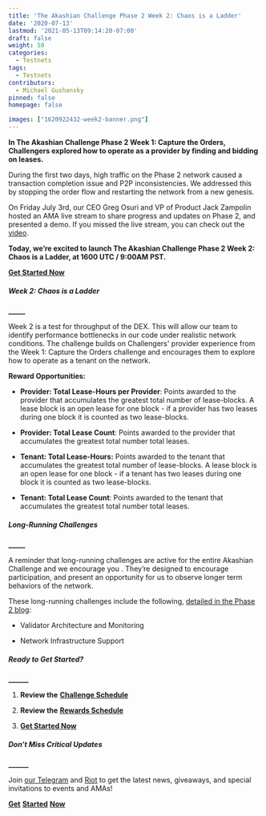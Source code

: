 ```yaml
---
title: 'The Akashian Challenge Phase 2 Week 2: Chaos is a Ladder'
date: '2020-07-13'
lastmod: '2021-05-13T09:14:20-07:00'
draft: false
weight: 50
categories:
  - Testnets
tags:
  - Testnets
contributors:
  - Michael Gushansky
pinned: false
homepage: false

images: ["1620922432-week2-banner.png"]
---
```

**In The Akashian Challenge Phase 2 Week 1: Capture the Orders, Challengers explored how to operate as a provider by finding and bidding on leases.** 

During the first two days, high traffic on the Phase 2 network caused a transaction completion issue and P2P inconsistencies. We addressed this by stopping the order flow and restarting the network from a new genesis.

On Friday July 3rd, our CEO Greg Osuri and VP of Product Jack Zampolin hosted an AMA live stream to share progress and updates on Phase 2, and presented a demo. If you missed the live stream, you can check out the [video](https://www.youtube.com/watch?v=shFtDmsCGNc&t=219s).

**Today, we’re excited to launch The Akashian Challenge Phase 2 Week 2: Chaos is a Ladder, at 1600 UTC / 9:00AM PST.** 

[**Get Started Now**](https://docs.akash.network/akashian/phase2#week-2-chaos-is-a-ladder)

##### **Week 2: Chaos is a Ladder**  
**\_\_\_\_\_**

Week 2 is a test for throughput of the DEX. This will allow our team to identify performance bottlenecks in our code under realistic network conditions. The challenge builds on Challengers' provider experience from the Week 1: Capture the Orders challenge and encourages them to explore how to operate as a tenant on the network. 

**Reward Opportunities:**

*   **Provider: Total Lease-Hours per Provider**: Points awarded to the provider that accumulates the greatest total number of lease-blocks. A lease block is an open lease for one block - if a provider has two leases during one block it is counted as two lease-blocks.
    

*   **Provider: Total Lease Count**: Points awarded to the provider that accumulates the greatest total number total leases.
    

*   **Tenant: Total Lease-Hours:** Points awarded to the tenant that accumulates the greatest total number of lease-blocks. A lease block is an open lease for one block - if a tenant has two leases during one block it is counted as two lease-blocks.
    

*   **Tenant: Total Lease Count**: Points awarded to the tenant that accumulates the greatest total number total leases.
    

##### **Long-Running Challenges**  
**\_\_\_\_\_**

A reminder that long-running challenges are active for the entire Akashian Challenge and we encourage you . They’re designed to encourage participation, and present an opportunity for us to observe longer term behaviors of the network. 

These long-running challenges include the following, [detailed in the Phase 2 blog](https://akash.network/blog/announcing-the-akashian-challenge-phase-2/):

*   Validator Architecture and Monitoring
    
*   Network Infrastructure Support
    

##### **Ready to Get Started?**  
**\_\_\_\_\_\_**

1.  **Review the** [**Challenge Schedule**](https://akash.network/challenge/phase2/schedule)
    
2.  **Review the** [**Rewards Schedule**](https://akash.network/challenge/phase2/rewards)
    
3.  [**Get Started Now**](https://docs.akash.network/akashian/phase2#week-2-chaos-is-a-ladder)
    

##### **Don’t Miss Critical Updates**  
**\_\_\_\_\_\_**

Join [our Telegram](https://t.me/AkashNW) and [Riot](https://riot.im/app/#/room/#akashnet:matrix.org) to get the latest news, giveaways, and special invitations to events and AMAs! 

[**Get**](https://docs.akash.network/akashian/phase2) [**Started**](https://docs.akash.network/akashian/phase2#week-2-chaos-is-a-ladder) [**Now**](https://docs.akash.network/akashian/phase2)